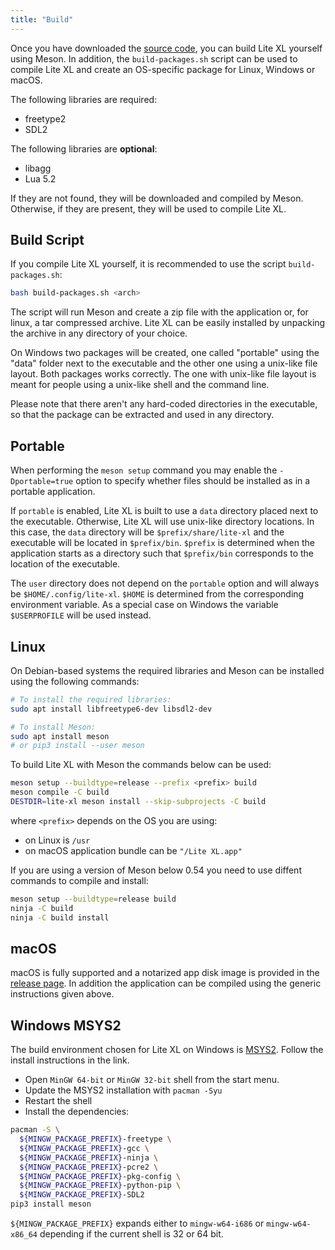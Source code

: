 ```yaml
---
title: "Build"
---
```


Once you have downloaded the [source code][1],
you can build Lite XL yourself using Meson.
In addition, the `build-packages.sh` script can be used to compile Lite XL and
create an OS-specific package for Linux, Windows or macOS.

The following libraries are required:

- freetype2
- SDL2

The following libraries are **optional**:

- libagg
- Lua 5.2

If they are not found, they will be downloaded and compiled by Meson.
Otherwise, if they are present, they will be used to compile Lite XL.

## Build Script

If you compile Lite XL yourself,
it is recommended to use the script `build-packages.sh`:

```sh
bash build-packages.sh <arch>
```

The script will run Meson and create a zip file with the application or,
for linux, a tar compressed archive.
Lite XL can be easily installed by unpacking the archive in any directory of your choice.

On Windows two packages will be created, one called "portable" using the "data"
folder next to the executable and the other one using a unix-like file layout.
Both packages works correctly. The one with unix-like file layout is meant
for people using a unix-like shell and the command line.

Please note that there aren't any hard-coded directories in the executable,
so that the package can be extracted and used in any directory.

## Portable

When performing the `meson setup` command you may enable the `-Dportable=true`
option to specify whether files should be installed as in a portable application.

If `portable` is enabled, Lite XL is built to use a `data` directory placed next
to the executable.
Otherwise, Lite XL will use unix-like directory locations.
In this case, the `data` directory will be `$prefix/share/lite-xl`
and the executable will be located in `$prefix/bin`.
`$prefix` is determined when the application starts as a directory such that
`$prefix/bin` corresponds to the location of the executable.

The `user` directory does not depend on the `portable` option and will always be
`$HOME/.config/lite-xl`.
`$HOME` is determined from the corresponding environment variable.
As a special case on Windows the variable `$USERPROFILE` will be used instead.

## Linux

On Debian-based systems the required libraries and Meson can be installed
using the following commands:

```sh
# To install the required libraries:
sudo apt install libfreetype6-dev libsdl2-dev

# To install Meson:
sudo apt install meson
# or pip3 install --user meson
```

To build Lite XL with Meson the commands below can be used:

```sh
meson setup --buildtype=release --prefix <prefix> build
meson compile -C build
DESTDIR=lite-xl meson install --skip-subprojects -C build
```

where `<prefix>` depends on the OS you are using:
- on Linux is `/usr`
- on macOS application bundle can be `"/Lite XL.app"`

If you are using a version of Meson below 0.54
you need to use diffent commands to compile and install:

```sh
meson setup --buildtype=release build
ninja -C build
ninja -C build install
```

## macOS

macOS is fully supported and a notarized app disk image is provided in the
[release page][2]. In addition the application can be compiled using
the generic instructions given above.

## Windows MSYS2

The build environment chosen for Lite XL on Windows is [MSYS2][3].
Follow the install instructions in the link.

- Open `MinGW 64-bit` or `MinGW 32-bit` shell from the start menu.
- Update the MSYS2 installation with `pacman -Syu`
- Restart the shell
- Install the dependencies:

```sh
pacman -S \
  ${MINGW_PACKAGE_PREFIX}-freetype \
  ${MINGW_PACKAGE_PREFIX}-gcc \
  ${MINGW_PACKAGE_PREFIX}-ninja \
  ${MINGW_PACKAGE_PREFIX}-pcre2 \
  ${MINGW_PACKAGE_PREFIX}-pkg-config \
  ${MINGW_PACKAGE_PREFIX}-python-pip \
  ${MINGW_PACKAGE_PREFIX}-SDL2
pip3 install meson
```

`${MINGW_PACKAGE_PREFIX}` expands either to `mingw-w64-i686` or `mingw-w64-x86_64`
depending if the current shell is 32 or 64 bit.

[1]: /en/build#source-code
[2]: https://github.com/lite-xl/lite-xl/releases/latest/
[3]: https://www.msys2.org/
